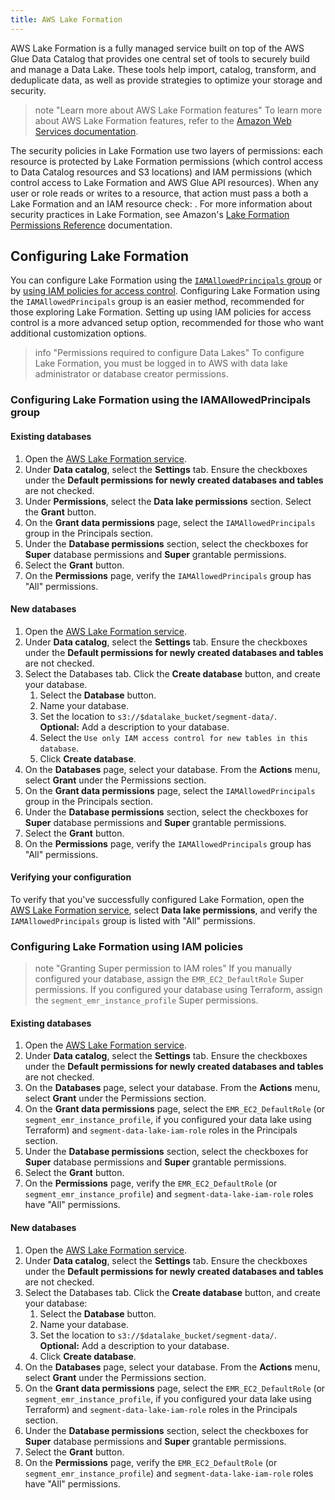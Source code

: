 ```yaml
---
title: AWS Lake Formation
---
```

AWS Lake Formation is a fully managed service built on top of the AWS Glue Data Catalog that provides one central set of tools to securely build and manage a Data Lake. These tools help import, catalog, transform, and deduplicate data, as well as provide strategies to optimize your storage and security.

> note "Learn more about AWS Lake Formation features"
> To learn more about AWS Lake Formation features, refer to the [Amazon Web Services documentation](https://aws.amazon.com/lake-formation/features/).

The security policies in Lake Formation use two layers of permissions: each resource is protected by Lake Formation permissions (which control access to Data Catalog resources and S3 locations) and IAM permissions (which control access to Lake Formation and AWS Glue API resources). When any user or role reads or writes to a resource, that action must pass a both a Lake Formation and an IAM resource check: . For more information about security practices in Lake Formation, see Amazon's [Lake Formation Permissions Reference](https://docs.aws.amazon.com/lake-formation/latest/dg/lf-permissions-reference.html) documentation. 

## Configuring Lake Formation
You can configure Lake Formation using the [`IAMAllowedPrincipals` group](#configuring-lake-formation-using-the-iamallowedprincipals-group) or by [using IAM policies for access control](#configuring-lake-formation-using-iam-policies). Configuring Lake Formation using the `IAMAllowedPrincipals` group is an easier method, recommended for those exploring Lake Formation. Setting up using IAM policies for access control is a more advanced setup option, recommended for those who want additional customization options. 

> info "Permissions required to configure Data Lakes"
> To configure Lake Formation, you must be logged in to AWS with data lake administrator or database creator permissions. 

### Configuring Lake Formation using the IAMAllowedPrincipals group

#### Existing databases
1. Open the [AWS Lake Formation service](https://console.aws.amazon.com/lakeformation/).
2. Under **Data catalog**, select the **Settings** tab. Ensure the checkboxes under the **Default permissions for newly created databases and tables** are not checked. 
3. Under **Permissions**, select the **Data lake permissions** section. Select the **Grant** button.
4. On the **Grant data permissions** page, select the `IAMAllowedPrincipals` group in the Principals section.
5. Under the **Database permissions** section, select the checkboxes for **Super** database permissions and **Super** grantable permissions.
6. Select the **Grant** button. 
7. On the **Permissions** page, verify the `IAMAllowedPrincipals` group has "All" permissions.

#### New databases
1. Open the [AWS Lake Formation service](https://console.aws.amazon.com/lakeformation/).
2. Under **Data catalog**, select the **Settings** tab. Ensure the checkboxes under the **Default permissions for newly created databases and tables** are not checked. 
3. Select the Databases tab. Click the **Create database** button, and create your database.
    1. Select the **Database** button.
    2. Name your database. 
    3. Set the location to `s3://$datalake_bucket/segment-data/`. <br/> **Optional:** Add a description to your database.
    4. Select the `Use only IAM access control for new tables in this database`.
    5. Click **Create database**.
4. On the **Databases** page, select your database. From the **Actions** menu, select **Grant** under the Permissions section. 
5. On the **Grant data permissions** page, select the `IAMAllowedPrincipals` group in the Principals section.
6. Under the **Database permissions** section, select the checkboxes for **Super** database permissions and **Super** grantable permissions.
7. Select the **Grant** button. 
8. On the **Permissions** page, verify the `IAMAllowedPrincipals` group has "All" permissions.

#### Verifying your configuration
To verify that you've successfully configured Lake Formation, open the [AWS Lake Formation service](https://console.aws.amazon.com/lakeformation/), select **Data lake permissions**, and verify the `IAMAllowedPrincipals` group is listed with "All" permissions.

### Configuring Lake Formation using IAM policies

> note "Granting Super permission to IAM roles"
> If you manually configured your database, assign the `EMR_EC2_DefaultRole` Super permissions. If you configured your database using Terraform, assign the `segment_emr_instance_profile` Super permissions. 

#### Existing databases
1. Open the [AWS Lake Formation service](https://console.aws.amazon.com/lakeformation/).
2. Under **Data catalog**, select the **Settings** tab. Ensure the checkboxes under the **Default permissions for newly created databases and tables** are not checked.
3. On the **Databases** page, select your database. From the **Actions** menu, select **Grant** under the Permissions section. 
5. On the **Grant data permissions** page, select the `EMR_EC2_DefaultRole` (or `segment_emr_instance_profile`, if you configured your data lake using Terraform) and `segment-data-lake-iam-role` roles in the Principals section.
6. Under the **Database permissions** section, select the checkboxes for **Super** database permissions and **Super** grantable permissions.
7. Select the **Grant** button. 
8. On the **Permissions** page, verify the `EMR_EC2_DefaultRole` (or `segment_emr_instance_profile`) and `segment-data-lake-iam-role` roles have "All" permissions.

#### New databases
1. Open the [AWS Lake Formation service](https://console.aws.amazon.com/lakeformation/).
2. Under **Data catalog**, select the **Settings** tab. Ensure the checkboxes under the **Default permissions for newly created databases and tables** are not checked.
3. Select the Databases tab. Click the **Create database** button, and create your database:
    1. Select the **Database** button.
    2. Name your database. 
    3. Set the location to `s3://$datalake_bucket/segment-data/`. <br/> **Optional:** Add a description to your database.
    4. Click **Create database**.
4. On the **Databases** page, select your database. From the **Actions** menu, select **Grant** under the Permissions section. 
5. On the **Grant data permissions** page, select the `EMR_EC2_DefaultRole` (or `segment_emr_instance_profile`, if you configured your data lake using Terraform) and `segment-data-lake-iam-role` roles in the Principals section.
6. Under the **Database permissions** section, select the checkboxes for **Super** database permissions and **Super** grantable permissions.
7. Select the **Grant** button. 
8. On the **Permissions** page, verify the `EMR_EC2_DefaultRole` (or `segment_emr_instance_profile`) and `segment-data-lake-iam-role` roles have "All" permissions. 